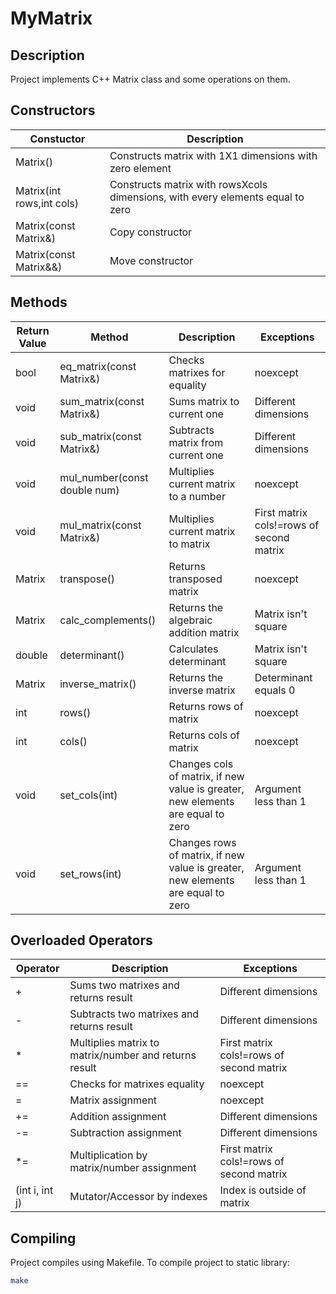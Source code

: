 # MyMatrix

## Description

Project implements C++ Matrix class and some operations on them.


## Constructors

Constuctor | Description
--- | ---
Matrix() | Constructs matrix with 1X1 dimensions with zero element
Matrix(int rows,int cols) | Constructs matrix with rowsXcols dimensions, with every elements equal to zero
Matrix(const Matrix&) | Copy constructor
Matrix(const Matrix&&) | Move constructor


## Methods

Return Value | Method | Description | Exceptions
--- | --- | --- | ---
bool | eq_matrix(const Matrix&) | Checks matrixes for equality | noexcept
void | sum_matrix(const Matrix&) | Sums matrix to current one | Different dimensions
void | sub_matrix(const Matrix&) | Subtracts matrix from current one | Different dimensions
void | mul_number(const double num) | Multiplies current matrix to a number | noexcept
void | mul_matrix(const Matrix&) | Multiplies current matrix to matrix | First matrix cols!=rows of second matrix
Matrix | transpose() | Returns transposed matrix | noexcept
Matrix | calc_complements() | Returns the algebraic addition matrix | Matrix isn't square
double | determinant() | Calculates determinant | Matrix isn't square
Matrix | inverse_matrix() | Returns the inverse matrix | Determinant equals 0
int | rows() | Returns rows of matrix | noexcept
int | cols() | Returns cols of matrix | noexcept
void | set_cols(int) | Changes cols of matrix, if new value is greater, new elements are equal to zero | Argument less than 1
void | set_rows(int) | Changes rows of matrix, if new value is greater, new elements are equal to zero | Argument less than 1


## Overloaded Operators

Operator | Description | Exceptions
--- | --- | ---
\+ | Sums two matrixes and returns result | Different dimensions
\- | Subtracts two matrixes and returns result | Different dimensions
\* | Multiplies matrix to matrix/number and returns result | First matrix cols!=rows of second matrix
== | Checks for matrixes equality | noexcept
= | Matrix assignment | noexcept
+= | Addition assignment | Different dimensions
-= | Subtraction assignment | Different dimensions
*= | Multiplication by matrix/number assignment | First matrix cols!=rows of second matrix
(int i, int j) | Mutator/Accessor by indexes | Index is outside of matrix


## Compiling

Project compiles using Makefile. To compile project to static library:
```sh
make
```


